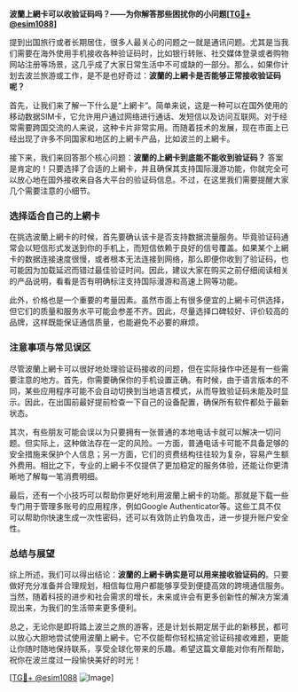 **波蘭上網卡可以收验证码吗？——为你解答那些困扰你的小问题[[TG💪+ @esim1088](https://t.me/s/esim1088)]**

提到出国旅行或者长期居住，很多人最关心的问题之一就是通讯问题。尤其是当我们需要在海外使用手机接收各种验证码时，比如银行转账、社交媒体登录或者购物网站注册等场景，这几乎成了大家日常生活中不可或缺的一部分。那么，如果你计划去波兰旅游或工作，是不是也好奇过：**波蘭的上網卡是否能够正常接收验证码呢？**

首先，让我们来了解一下什么是“上網卡”。简单来说，这是一种可以在国外使用的移动数据SIM卡，它允许用户通过网络进行通话、发短信以及访问互联网。对于经常需要跨国交流的人来说，这种卡片非常实用。而随着技术的发展，现在市面上已经出现了许多不同国家和地区的上網卡产品，比如波兰的上網卡。

接下来，我们来回答那个核心问题：**波蘭的上網卡到底能不能收到验证码？** 答案是肯定的！只要选择了合适的上網卡，并且确保其支持国际漫游功能，你就完全可以放心地在国外接收来自各大平台的验证码信息。不过，在这里我们需要提醒大家几个需要注意的小细节。

### 选择适合自己的上網卡

在挑选波蘭上網卡的时候，首先要确认该卡是否支持数据流量服务。毕竟验证码通常会以短信形式发送到你的手机上，而短信依赖于良好的信号覆盖。如果某个上網卡的数据连接速度很慢，或者根本无法连接到网络，那么即便你收到了验证码，也可能因为加载延迟而错过最佳验证时间。因此，建议大家在购买之前仔细阅读相关的产品说明，看看是否有明确标注支持国际漫游和高速上网等功能。

此外，价格也是一个重要的考量因素。虽然市面上有很多便宜的上網卡可供选择，但它们的质量和服务水平可能会参差不齐。因此，尽量选择口碑较好、评价较高的品牌，这样既能保证通信质量，也能避免不必要的麻烦。

### 注意事项与常见误区

尽管波蘭上網卡可以很好地处理验证码接收的问题，但在实际操作中还是有一些需要注意的地方。首先，你需要确保你的手机设置正确。有时候，由于语言版本的不同，某些应用程序可能不会自动切换到当地语言模式，从而导致验证码未能及时显示。因此，在出国前最好提前检查一下自己的设备配置，确保所有软件都处于最新状态。

其次，有些朋友可能会误以为只要拥有一张普通的本地电话卡就可以解决一切问题。但实际上，这种做法存在一定的风险。一方面，普通电话卡可能不具备足够的安全措施来保护个人信息；另一方面，它们的资费结构往往较为复杂，容易产生额外费用。相比之下，专业的上網卡不仅提供了更加稳定的服务体验，还能让你更清晰地了解每一笔消费明细。

最后，还有一个小技巧可以帮助你更好地利用波蘭上網卡的功能。那就是下载一些专门用于管理多账号的应用程序，例如Google Authenticator等。这些工具不仅可以帮助你快速生成一次性密码，还可以有效防止钓鱼攻击，进一步提升账户安全性。

### 总结与展望

综上所述，我们可以得出结论：**波蘭的上網卡确实是可以用来接收验证码的**。只要做好充分准备并合理规划，相信每位用户都能够享受到便捷高效的跨境通信服务。当然，随着科技的进步和社会需求的增长，未来或许会有更多创新性的解决方案涌现出来，为我们的生活带来更多便利。

总之，无论你是即将踏上波兰之旅的游客，还是计划长期定居于此的新移民，都可以放心大胆地尝试使用波蘭上網卡。它不仅能帮你轻松搞定验证码接收难题，更能让你随时随地保持联系，享受全球化带来的乐趣。希望这篇文章能对你有所帮助，祝你在波兰度过一段愉快美好的时光！

[[TG💪+ @esim1088](https://t.me/s/esim1088) ![Image](https://i.postimg.cc/4NQfJmqS/Snipaste-2025-05-13-00-14-12.png)]